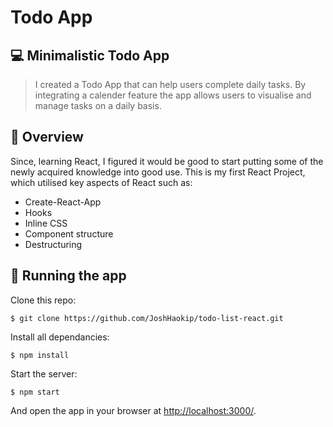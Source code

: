 # Todo App

## :computer: Minimalistic Todo App

> I created a Todo App that can help users complete daily tasks. By integrating a calender feature the app allows users to visualise and manage tasks on a daily basis.

## :hear_no_evil: Overview

Since, learning React, I figured it would be good to start putting some of the newly acquired knowledge into good use. This is my first React Project, which utilised key aspects of React such as:

- Create-React-App
- Hooks
- Inline CSS
- Component structure
- Destructuring

## :running: Running the app

Clone this repo:

```
$ git clone https://github.com/JoshHaokip/todo-list-react.git
```

Install all dependancies:

```
$ npm install
```

Start the server:

```
$ npm start
```

And open the app in your browser at <http://localhost:3000/>.
